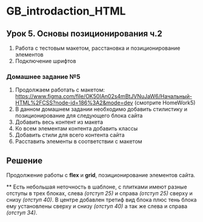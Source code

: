 # GB_introdaction_HTML

## Урок 5. Основы позиционирования ч.2

1. Работа с тестовым макетом, расстановка и позиционирование элементов
2. Подключение шрифтов

### Домашнее задание №5

1. Продолжаем работать с макетом: https://www.figma.com/file/OK50IAn02s4mBtJVNuJaW6/Начальный-HTML%2FCSS?node-id=186%3A2&mode=dev (смотрите HomeWork5)
2. В данном домашнем задании необходимо добавить стилистику и позиционирование для следующего блока сайта
3. Добавить весь контент из макета
4. Ко всем элементам контента добавить классы
5. Добавить стили для всего контента сайта
6. Расставить элементы в соответствии с макетом

## Решение

Продолжение работы с **flex** и **grid**, позиционирование элементов сайта. 

** Есть небольшая неточность в шаблоне, с плитками имеют разные отступы в трех блоках, слева *(отступ 25)* и справа *(отступ 25)* сверху и снизу *(отступ 40)*.
В центре добавлен третиф вид блока плюс тень блока ему установлены сверху и снизу *(отступ 40)* а так же слева и справа *(отступ 34)*.
